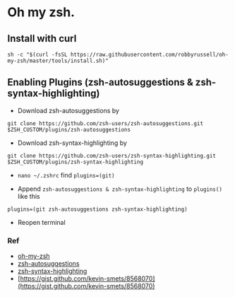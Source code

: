 # Oh my zsh.

## Install with curl
```
sh -c "$(curl -fsSL https://raw.githubusercontent.com/robbyrussell/oh-my-zsh/master/tools/install.sh)"
```

## Enabling Plugins (zsh-autosuggestions & zsh-syntax-highlighting)
 - Download zsh-autosuggestions by
 
 `git clone https://github.com/zsh-users/zsh-autosuggestions.git $ZSH_CUSTOM/plugins/zsh-autosuggestions`
 
 - Download zsh-syntax-highlighting by
 
 `git clone https://github.com/zsh-users/zsh-syntax-highlighting.git $ZSH_CUSTOM/plugins/zsh-syntax-highlighting`

 - `nano ~/.zshrc` find `plugins=(git)`
 
 - Append `zsh-autosuggestions & zsh-syntax-highlighting` to  `plugins()` like this 
 
 `plugins=(git zsh-autosuggestions zsh-syntax-highlighting)`
 
 - Reopen terminal

### Ref
 - [oh-my-zsh](https://github.com/robbyrussell/oh-my-zsh)
 - [zsh-autosuggestions](https://github.com/zsh-users/zsh-autosuggestions)
 - [zsh-syntax-highlighting](https://github.com/zsh-users/zsh-syntax-highlighting)
 - [https://gist.github.com/kevin-smets/8568070](https://gist.github.com/kevin-smets/8568070)
